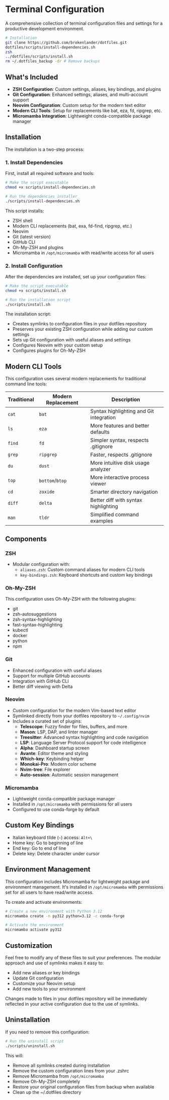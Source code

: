 # Terminal Configuration

A comprehensive collection of terminal configuration files and settings for a productive development environment.

```bash
# Installation
git clone https://github.com/brokenlander/dotfiles.git
dotfiles/scripts/install-dependencies.sh
zsh
../dotfiles/scripts/install.sh
rm ~/.dotfiles_backup -dr # Remove backups
```

## What's Included

- **ZSH Configuration**: Custom settings, aliases, key bindings, and plugins
- **Git Configuration**: Enhanced settings, aliases, and multi-account support
- **Neovim Configuration**: Custom setup for the modern text editor
- **Modern CLI Tools**: Setup for replacements like bat, eza, fd, ripgrep, etc.
- **Micromamba Integration**: Lightweight conda-compatible package manager

## Installation

The installation is a two-step process:

### 1. Install Dependencies

First, install all required software and tools:

```bash
# Make the script executable
chmod +x scripts/install-dependencies.sh

# Run the dependencies installer
./scripts/install-dependencies.sh
```

This script installs:

- ZSH shell
- Modern CLI replacements (bat, exa, fd-find, ripgrep, etc.)
- Neovim
- Git (latest version)
- GitHub CLI
- Oh-My-ZSH and plugins
- Micromamba in `/opt/micromamba` with read/write access for all users

### 2. Install Configuration

After the dependencies are installed, set up your configuration files:

```bash
# Make the script executable
chmod +x scripts/install.sh

# Run the installation script
./scripts/install.sh
```

The installation script:

- Creates symlinks to configuration files in your dotfiles repository
- Preserves your existing ZSH configuration while adding our custom settings
- Sets up Git configuration with useful aliases and settings
- Configures Neovim with your custom setup
- Configures plugins for Oh-My-ZSH

## Modern CLI Tools

This configuration uses several modern replacements for traditional command line tools:

| Traditional | Modern Replacement | Description                             |
| ----------- | ------------------ | --------------------------------------- |
| `cat`       | `bat`              | Syntax highlighting and Git integration |
| `ls`        | `eza`              | More features and better defaults       |
| `find`      | `fd`               | Simpler syntax, respects .gitignore     |
| `grep`      | `ripgrep`          | Faster, respects .gitignore             |
| `du`        | `dust`             | More intuitive disk usage analyzer      |
| `top`       | `bottom`/`btop`    | More interactive process viewer         |
| `cd`        | `zoxide`           | Smarter directory navigation            |
| `diff`      | `delta`            | Better diff with syntax highlighting    |
| `man`       | `tldr`             | Simplified command examples             |

## Components

### ZSH

- Modular configuration with:
  - `aliases.zsh`: Custom command aliases for modern CLI tools
  - `key-bindings.zsh`: Keyboard shortcuts and custom key bindings

### Oh-My-ZSH

This configuration uses Oh-My-ZSH with the following plugins:

- git
- zsh-autosuggestions
- zsh-syntax-highlighting
- fast-syntax-highlighting
- kubectl
- docker
- python
- npm

### Git

- Enhanced configuration with useful aliases
- Support for multiple GitHub accounts
- Integration with GitHub CLI
- Better diff viewing with Delta

### Neovim

- Custom configuration for the modern Vim-based text editor
- Symlinked directly from your dotfiles repository to `~/.config/nvim`
- Includes a curated set of plugins:
  - **Telescope**: Fuzzy finder for files, buffers, and more
  - **Mason**: LSP, DAP, and linter manager
  - **Treesitter**: Advanced syntax highlighting and code navigation
  - **LSP**: Language Server Protocol support for code intelligence
  - **Alpha**: Dashboard startup screen
  - **Avante**: Editor theme and styling
  - **Which-key**: Keybinding helper
  - **Monokai-Pro**: Modern color scheme
  - **Nvim-tree**: File explorer
  - **Auto-session**: Automatic session management

### Micromamba

- Lightweight conda-compatible package manager
- Installed in `/opt/micromamba` with permissions for all users
- Configured to use conda-forge by default

## Custom Key Bindings

- Italian keyboard tilde (`~`) access: `Alt+\`
- Home key: Go to beginning of line
- End key: Go to end of line
- Delete key: Delete character under cursor

## Environment Management

This configuration includes Micromamba for lightweight package and environment management. It's installed in `/opt/micromamba` with permissions set for all users to have read/write access.

To create and activate environments:

```bash
# Create a new environment with Python 3.12
micromamba create -n py312 python=3.12 -c conda-forge

# Activate the environment
micromamba activate py312
```

## Customization

Feel free to modify any of these files to suit your preferences. The modular approach and use of symlinks makes it easy to:

- Add new aliases or key bindings
- Update Git configuration
- Customize your Neovim setup
- Add new tools to your environment

Changes made to files in your dotfiles repository will be immediately reflected in your active configuration due to the use of symlinks.

## Uninstallation

If you need to remove this configuration:

```bash
# Run the uninstall script
./scripts/uninstall.sh
```

This will:

- Remove all symlinks created during installation
- Remove the custom configuration lines from your .zshrc
- Remove Micromamba from `/opt/micromamba`
- Remove Oh-My-ZSH completely
- Restore your original configuration files from backup when available
- Clean up the ~/.dotfiles directory

